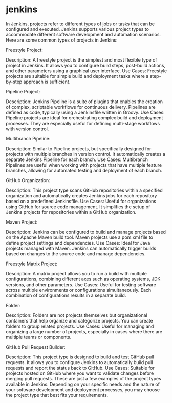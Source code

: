 # jenkins
In Jenkins, projects refer to different types of jobs or tasks that can be configured and executed. Jenkins supports various project types to accommodate different software development and automation scenarios. Here are some common types of projects in Jenkins:

Freestyle Project:

Description: A freestyle project is the simplest and most flexible type of project in Jenkins. It allows you to configure build steps, post-build actions, and other parameters using a graphical user interface.
Use Cases: Freestyle projects are suitable for simple build and deployment tasks where a step-by-step approach is sufficient.

Pipeline Project:

Description: Jenkins Pipeline is a suite of plugins that enables the creation of complex, scriptable workflows for continuous delivery. Pipelines are defined as code, typically using a Jenkinsfile written in Groovy.
Use Cases: Pipeline projects are ideal for orchestrating complex build and deployment processes. They are especially useful for defining multi-stage workflows with version control.

Multibranch Pipeline:

Description: Similar to Pipeline projects, but specifically designed for projects with multiple branches in version control. It automatically creates a separate Jenkins Pipeline for each branch.
Use Cases: Multibranch Pipelines are useful when working with projects that have multiple feature branches, allowing for automated testing and deployment of each branch.

GitHub Organization:

Description: This project type scans GitHub repositories within a specified organization and automatically creates Jenkins jobs for each repository based on a predefined Jenkinsfile.
Use Cases: Useful for organizations using GitHub for source code management. It simplifies the setup of Jenkins projects for repositories within a GitHub organization.

Maven Project:

Description: Jenkins can be configured to build and manage projects based on the Apache Maven build tool. Maven projects use a pom.xml file to define project settings and dependencies.
Use Cases: Ideal for Java projects managed with Maven. Jenkins can automatically trigger builds based on changes to the source code and manage dependencies.

Freestyle Matrix Project:

Description: A matrix project allows you to run a build with multiple configurations, combining different axes such as operating systems, JDK versions, and other parameters.
Use Cases: Useful for testing software across multiple environments or configurations simultaneously. Each combination of configurations results in a separate build.

Folder:

Description: Folders are not projects themselves but organizational containers that help organize and categorize projects. You can create folders to group related projects.
Use Cases: Useful for managing and organizing a large number of projects, especially in cases where there are multiple teams or components.

GitHub Pull Request Builder:

Description: This project type is designed to build and test GitHub pull requests. It allows you to configure Jenkins to automatically build pull requests and report the status back to GitHub.
Use Cases: Suitable for projects hosted on GitHub where you want to validate changes before merging pull requests.
These are just a few examples of the project types available in Jenkins. Depending on your specific needs and the nature of your software development and deployment processes, you may choose the project type that best fits your requirements.
